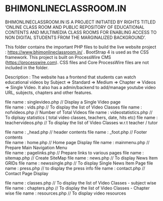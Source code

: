 # BHIMONLINECLASSROOM.IN 
BHIMONLINECLASSROOM.IN IS A PROJECT INITIATED BY RIGHTS TITLED ‘ONLINE CLASS ROOM AND PUBLIC REPOSITORY OF EDUCATIONAL CONTENTS AND MULTIMEDIA CLASS ROOMS FOR ENABLING ACCESS TO NON DIGITAL STUDENTS FROM THE MARGINALIZED BACKGROUND’.

This folder contains the important PHP files to build the live website project : https://www.bhimonlineclassroom.in/ .
BootStrap 4 is used as the CSS framework. This project is built on ProcessWire CMS (https://processwire.com). CSS files and Core ProcessWire files are not included in the folder.

Description : The website has a frontend that students can watch educational videos by Subject => Standard => Medium => Chapter => Videos => Single Video.
It also has a  admin/backend to add/manage youtube video URL, subjects, chapters and other features.

file name : singlevideo.php // Display a Single Video page  
file name : vids.php // To display the list of Video Classes
file name : nofvideos.php //   Number of Total Videos
file name : videostatistics.php // To diplsay statistics ( total video classes, teachers, date, hits etc)
file name : teachervideos.php //  To display the list of Video Classes w.r.t teacher / tutor

file name : _head.php //  header contents
file name : _foot.php // Footer contents    
file name : home.php // Home page Display
file name : mainmenu.php // Prepare Main Navigation Menu  
file name : pagelinks.php //  Prepare links to various pages 
file name : sitemap.php //  Create SiteMap
file name : news.php //  To display  News Item GRIDs 
file name : newssingle.php // To display Single News Item Page 
file name : press.php // to display the press info
file name : contact.php //  Contact Page Display


file name : classes.php // To display the list of Video Classes - subject wise  
file name : chapters.php // To display the list of Video Classes - Chapter wise 
file name : resources.php // To display video resources
